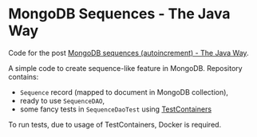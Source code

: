 # MongoDB Sequences - The Java Way

Code for the post [MongoDB sequences (autoincrement) - The Java Way](https://banach.net.pl/posts/2022/mongodb-sequences-autoincrement-the-java-way/).

A simple code to create sequence-like feature in MongoDB. Repository contains:
* `Sequence` record (mapped to document in MongoDB collection),
* ready to use `SequenceDAO`,
* some fancy tests in `SequenceDaoTest` using [TestContainers](https://www.testcontainers.org/)


To run tests, due to usage of TestContainers, Docker is required.